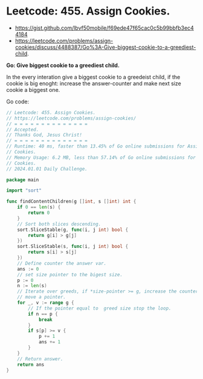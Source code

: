 # Leetcode: 455. Assign Cookies.

- https://gist.github.com/lbvf50mobile/f69ede47f65cac0c5b99bbfb3ec44184
- https://leetcode.com/problems/assign-cookies/discuss/4488387/Go%3A-Give-biggest-cookie-to-a-greediest-child.

**Go: Give biggest cookie to a greediest child.**

In the every interation give a biggest cookie to a greedeist child, if the
cookie is big enoght: increase the answer-counter and make next size cookie a
biggest one.

Go code:
```Go
// Leetcode: 455. Assign Cookies.
// https://leetcode.com/problems/assign-cookies/
// = = = = = = = = = = = = = =
// Accepted.
// Thanks God, Jesus Christ!
// = = = = = = = = = = = = = =
// Runtime: 40 ms, faster than 13.45% of Go online submissions for Assign
// Cookies.
// Memory Usage: 6.2 MB, less than 57.14% of Go online submissions for Assign
// Cookies.
// 2024.01.01 Daily Challenge.

package main

import "sort"

func findContentChildren(g []int, s []int) int {
	if 0 == len(s) {
		return 0
	}
	// Sort both slices descending.
	sort.SliceStable(g, func(i, j int) bool {
		return g[i] > g[j]
	})
	sort.SliceStable(s, func(i, j int) bool {
		return s[i] > s[j]
	})
	// Define counter the answer var.
	ans := 0
	// set size pointer to the bigest size.
	p := 0
	n := len(s)
	// Iterate over greeds, if *size-pointer >= g, increase the counter and
	// move a pointer.
	for _, v := range g {
		// If the pointer equal to  greed size stop the loop.
		if n == p {
			break
		}
		if s[p] >= v {
			p += 1
			ans += 1
		}
	}
	// Return answer.
	return ans
}
```


